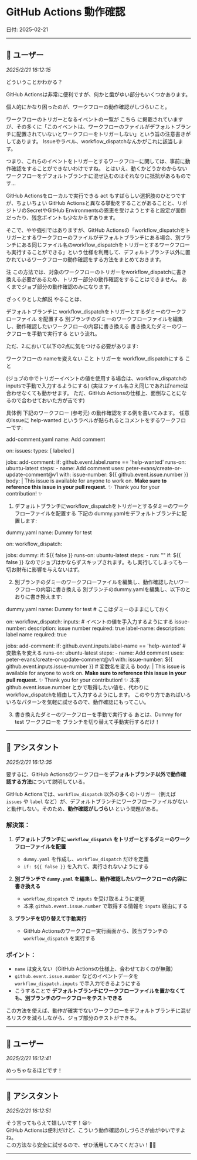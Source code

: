 # GitHub Actions 動作確認

日付: 2025-02-21

---

## 👤 ユーザー
*2025/2/21 16:12:15*

どういうことかわかる？

GitHub Actionsは非常に便利ですが、何かと歯がゆい部分もいくつかあります。

個人的にかなり困ったのが、ワークフローの動作確認がしづらいこと。

ワークフローのトリガーとなるイベントの一覧が こちら に掲載されていますが、その多くに「このイベントは、ワークフローのファイルがデフォルトブランチに配置されていないとワークフローをトリガーしない」という旨の注意書きがしてあります。
Issueやラベル、workflow_dispatchなんかがこれに該当します。

つまり、これらのイベントをトリガーとするワークフローに関しては、事前に動作確認をすることができないわけですね。
とはいえ、動くかどうかわからないワークフローをデフォルトブランチに混ぜ込むのはそれなりに抵抗があるものです...

GitHub Actionsをローカルで実行できる act もすばらしい選択肢のひとつですが、ちょいちょい GitHub Actionsと異なる挙動をすることがあることと、リポジトリのSecretやGitHub Environmentsの恩恵を受けようとすると設定が面倒だったり、残念ポイントも少なからずあります。


そこで、やや強引ではありますが、GitHub Actionsの「workflow_dispatchをトリガーとするワークフローのファイルがデフォルトブランチにある場合、別ブランチにある同じファイル名のworkflow_dispatchをトリガーとするワークフローも実行することができる」という仕様を利用して、デフォルトブランチ以外に置かれているワークフローの動作確認をする方法をまとめておきます。

注
この方法では、対象のワークフローのトリガーをworkflow_dispatchに書き換える必要があるため、トリガー部分の動作確認をすることはできません。
あくまでジョブ部分の動作確認のみになります。

ざっくりとした解説
やることは、

デフォルトブランチに workflow_dispatchをトリガーとするダミーのワークフローファイル を配置する
別ブランチのダミーのワークフローファイルを編集し、動作確認したいワークフローの内容に書き換える
書き換えたダミーのワークフローを手動で実行する
という流れ。

ただ、2.において以下の2点に気をつける必要があります:

ワークフローの nameを変えない こと
トリガーを workflow_dispatchにする こと

(ジョブの中でトリガーイベントの値を使用する場合は、workflow_dispatchのinputsで手動で入力するようにする)
(実はファイル名さえ同じであればnameは合わせなくても動かせます。
ただ、GitHub Actionsの仕様上、面倒なことになるので合わせておいた方が吉です)

具体例
下記のワークフロー (参考元) の動作確認をする例を書いてみます。
任意のIssueに help-wanted というラベルが貼られるとコメントをするワークフローです:

add-comment.yaml
name: Add comment

on:
  issues:
    types: [ labeled ]

jobs:
  add-comment:
    if: github.event.label.name == 'help-wanted'
    runs-on: ubuntu-latest
    steps:
      - name: Add comment
        uses: peter-evans/create-or-update-comment@v1
        with:
          issue-number: ${{ github.event.issue.number }}
          body: |
            This issue is available for anyone to work on. **Make sure to reference this issue in your pull request.** :sparkles: Thank you for your contribution! :sparkles:
1. デフォルトブランチにworkflow_dispatchをトリガーとするダミーのワークフローファイルを配置する
下記の dummy.yamlをデフォルトブランチに配置します:

dummy.yaml
name: Dummy for test

on:
  workflow_dispatch:

jobs:
  dummy:
    if: ${{ false }}
    runs-on: ubuntu-latest
    steps:
      - run: ""
if: ${{ false }} なのでジョブはかならずスキップされます。もし実行してしまっても一切お財布に影響を与えないはず。

2. 別ブランチのダミーのワークフローファイルを編集し、動作確認したいワークフローの内容に書き換える
別ブランチのdummy.yamlを編集し、以下のとおりに書き換えます:

dummy.yaml
name: Dummy for test  # ここはダミーのままにしておく

on:
  workflow_dispatch:
    inputs:           # イベントの値を手入力するようにする
      issue-number:
        description: issue number
        required: true
      label-name:
        description: label name
        required: true

jobs:
  add-comment:
    if: github.event.inputs.label-name == 'help-wanted'          # 変数名を変える
    runs-on: ubuntu-latest
    steps:
      - name: Add comment
        uses: peter-evans/create-or-update-comment@v1
        with:
          issue-number: ${{ github.event.inputs.issue-number }}  # 変数名を変える
          body: |
            This issue is available for anyone to work on. **Make sure to reference this issue in your pull request.** :sparkles: Thank you for your contribution! :sparkles:
本来 github.event.issue.number とかで取得したい値を、代わりにworkflow_dispatchを経由して入力するようにします。
このやり方であればいろいろなパターンを気軽に試せるので、動作確認にもってこい。

3. 書き換えたダミーのワークフローを手動で実行する
あとは、Dummy for test ワークフローを ブランチを切り替えて手動実行するだけ！

---

## 🤖 アシスタント
*2025/2/21 16:12:35*

要するに、GitHub Actionsのワークフローを**デフォルトブランチ以外で動作確認する方法**について説明している。

GitHub Actionsでは、`workflow_dispatch` 以外の多くのトリガー（例えば `issues` や `label` など）が、デフォルトブランチにワークフローファイルがないと動作しない。そのため、**動作確認がしづらい** という問題がある。

### 解決策：
1. **デフォルトブランチに `workflow_dispatch` をトリガーとするダミーのワークフローファイルを配置**
   - `dummy.yaml` を作成し、`workflow_dispatch` だけを定義
   - `if: ${{ false }}` を入れて、実行されないようにする

2. **別ブランチで `dummy.yaml` を編集し、動作確認したいワークフローの内容に書き換える**
   - `workflow_dispatch` で `inputs` を受け取るように変更
   - 本来 `github.event.issue.number` で取得する情報を `inputs` 経由にする

3. **ブランチを切り替えて手動実行**
   - GitHub Actionsのワークフロー実行画面から、該当ブランチの `workflow_dispatch` を実行する

### ポイント：
- `name` は変えない（GitHub Actionsの仕様上、合わせておくのが無難）
- `github.event.issue.number` などのイベントデータを `workflow_dispatch.inputs` で手入力できるようにする
- こうすることで **デフォルトブランチにワークフローファイルを置かなくても、別ブランチのワークフローをテストできる**

この方法を使えば、動作が確実でないワークフローをデフォルトブランチに混ぜるリスクを減らしながら、ジョブ部分のテストができる。

---

## 👤 ユーザー
*2025/2/21 16:12:41*

めっちゃなるほどです！

---

## 🤖 アシスタント
*2025/2/21 16:12:51*

そう言ってもらえて嬉しいです！😆✨  
GitHub Actionsは便利だけど、こういう動作確認のしづらさが歯がゆいですよね。  
この方法なら安全に試せるので、ぜひ活用してみてください！💪🚀

---
